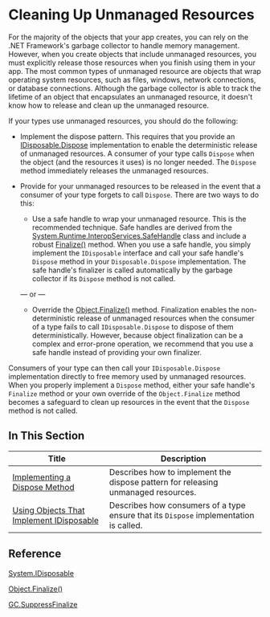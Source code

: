 # Cleaning Up Unmanaged Resources

For the majority of the objects that your app creates, you can rely on the .NET Framework's garbage collector to handle memory management. However, when you create objects that include unmanaged resources, you must explicitly release those resources when you finish using them in your app. The most common types of unmanaged resource are objects that wrap operating system resources, such as files, windows, network connections, or database connections. Although the garbage collector is able to track the lifetime of an object that encapsulates an unmanaged resource, it doesn't know how to release and clean up the unmanaged resource. 

If your types use unmanaged resources, you should do the following: 

* Implement the dispose pattern. This requires that you provide an [IDisposable.Dispose](http://dotnet.github.io/api/System.IDisposable.html#System_IDisposable_Dispose) implementation to enable the deterministic release of unmanaged resources. A consumer of your type calls `Dispose` when the object (and the resources it uses) is no longer needed. The `Dispose` method immediately releases the unmanaged resources. 

* Provide for your unmanaged resources to be released in the event that a consumer of your type forgets to call `Dispose`. There are two ways to do this: 

    * Use a safe handle to wrap your unmanaged resource. This is the recommended technique. Safe handles are derived from the [System.Runtime.InteropServices.SafeHandle](http://dotnet.github.io/api/System.Runtime.InteropServices.SafeHandle.html) class and include a robust [Finalize()](http://dotnet.github.io/api/System.Runtime.InteropServices.SafeHandle.html#System_Runtime_InteropServices_SafeHandle_Finalize) method. When you use a safe handle, you simply implement the `IDisposable` interface and call your safe handle's `Dispose` method in your `Disposable.Dispose` implementation. The safe handle's finalizer is called automatically by the garbage collector if its `Dispose` method is not called. 

    — or —

    * Override the [Object.Finalize()](http://dotnet.github.io/api/System.Object.html#System_Object_Finalize) method. Finalization enables the non-deterministic release of unmanaged resources when the consumer of a type fails to call `IDisposable.Dispose` to dispose of them deterministically. However, because object finalization can be a complex and error-prone operation, we recommend that you use a safe handle instead of providing your own finalizer.
    
Consumers of your type can then call your `IDisposable.Dispose` implementation directly to free memory used by unmanaged resources. When you properly implement a `Dispose` method, either your safe handle's `Finalize` method or your own override of the `Object.Finalize` method becomes a safeguard to clean up resources in the event that the `Dispose` method is not called. 

## In This Section

Title | Description
----- | -----------
[Implementing a Dispose Method](essentials\gc\unmanaged\implementingdispose.md) | Describes how to implement the dispose pattern for releasing unmanaged resources.
[Using Objects That Implement IDisposable](essentials\gc\unmanaged\usingobjects.md) | Describes how consumers of a type ensure that its `Dispose` implementation is called. 
    
## Reference

[System.IDisposable](http://dotnet.github.io/api/System.IDisposable.html) 

[Object.Finalize()](http://dotnet.github.io/api/System.Object.html#System_Object_Finalize)

[GC.SuppressFinalize](http://dotnet.github.io/api/System.GC.html#System_GC_SuppressFinalize_System_Object_)   

    